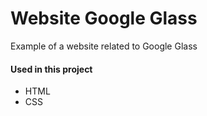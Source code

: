 # Website Google Glass
Example of a website related to Google Glass

#### Used in this project
* HTML
* CSS
